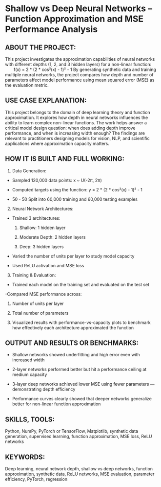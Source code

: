# Shallow vs Deep Neural Networks – Function Approximation and MSE Performance Analysis


## ABOUT THE PROJECT:
This project investigates the approximation capabilities of neural networks with different depths (1, 2, and 3 hidden layers) for a non-linear function:
  f(x) = 2 * (2 * cos²(x) - 1)² - 1
By generating synthetic data and training multiple neural networks, the project compares how depth and number of parameters affect model performance using mean squared error (MSE) as the evaluation metric.


## USE CASE EXPLANATION:
This project belongs to the domain of deep learning theory and function approximation. It explores how depth in neural networks influences the ability to learn complex non-linear functions. The work helps answer a critical model design question: when does adding depth improve performance, and when is increasing width enough? The findings are relevant to practitioners designing models for vision, NLP, and scientific applications where approximation capacity matters.


## HOW IT IS BUILT AND FULL WORKING:

1. Data Generation:

- Sampled 120,000 data points: x ~ U(-2π, 2π)

- Computed targets using the function: y = 2 * (2 * cos²(x) - 1)² - 1

- 50 - 50 Split into 60,000 training and 60,000 testing examples

2. Neural Network Architectures:

- Trained 3 architectures:

   1. Shallow: 1 hidden layer

   2. Moderate Depth: 2 hidden layers

   3. Deep: 3 hidden layers

- Varied the number of units per layer to study model capacity

- Used ReLU activation and MSE loss

3. Training & Evaluation:

- Trained each model on the training set and evaluated on the test set

-Compared MSE performance across:

   1. Number of units per layer

   2. Total number of parameters

   3. Visualized results with performance-vs-capacity plots to benchmark how effectively each architecture approximated the function


## OUTPUT AND RESULTS OR BENCHMARKS:

- Shallow networks showed underfitting and high error even with increased width

- 2-layer networks performed better but hit a performance ceiling at medium capacity

- 3-layer deep networks achieved lower MSE using fewer parameters — demonstrating depth efficiency

- Performance curves clearly showed that deeper networks generalize better for non-linear function approximation


## SKILLS, TOOLS:
Python, NumPy, PyTorch or TensorFlow, Matplotlib, synthetic data generation, supervised learning, function approximation, MSE loss, ReLU networks

## KEYWORDS:
Deep learning, neural network depth, shallow vs deep networks, function approximation, synthetic data, ReLU networks, MSE evaluation, parameter efficiency, PyTorch, regression
